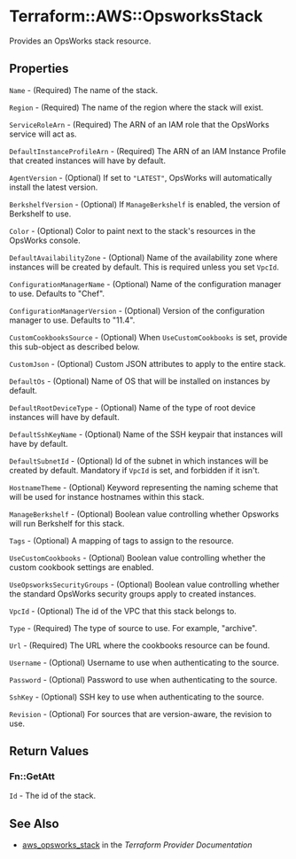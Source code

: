 # Terraform::AWS::OpsworksStack

Provides an OpsWorks stack resource.

## Properties

`Name` - (Required) The name of the stack.

`Region` - (Required) The name of the region where the stack will exist.

`ServiceRoleArn` - (Required) The ARN of an IAM role that the OpsWorks service will act as.

`DefaultInstanceProfileArn` - (Required) The ARN of an IAM Instance Profile that created instances will have by default.

`AgentVersion` - (Optional) If set to `"LATEST"`, OpsWorks will automatically install the latest version.

`BerkshelfVersion` - (Optional) If `ManageBerkshelf` is enabled, the version of Berkshelf to use.

`Color` - (Optional) Color to paint next to the stack's resources in the OpsWorks console.

`DefaultAvailabilityZone` - (Optional) Name of the availability zone where instances will be created by default. This is required unless you set `VpcId`.

`ConfigurationManagerName` - (Optional) Name of the configuration manager to use. Defaults to "Chef".

`ConfigurationManagerVersion` - (Optional) Version of the configuration manager to use. Defaults to "11.4".

`CustomCookbooksSource` - (Optional) When `UseCustomCookbooks` is set, provide this sub-object as described below.

`CustomJson` - (Optional) Custom JSON attributes to apply to the entire stack.

`DefaultOs` - (Optional) Name of OS that will be installed on instances by default.

`DefaultRootDeviceType` - (Optional) Name of the type of root device instances will have by default.

`DefaultSshKeyName` - (Optional) Name of the SSH keypair that instances will have by default.

`DefaultSubnetId` - (Optional) Id of the subnet in which instances will be created by default. Mandatory if `VpcId` is set, and forbidden if it isn't.

`HostnameTheme` - (Optional) Keyword representing the naming scheme that will be used for instance hostnames within this stack.

`ManageBerkshelf` - (Optional) Boolean value controlling whether Opsworks will run Berkshelf for this stack.

`Tags` - (Optional) A mapping of tags to assign to the resource.

`UseCustomCookbooks` - (Optional) Boolean value controlling whether the custom cookbook settings are enabled.

`UseOpsworksSecurityGroups` - (Optional) Boolean value controlling whether the standard OpsWorks security groups apply to created instances.

`VpcId` - (Optional) The id of the VPC that this stack belongs to.

`Type` - (Required) The type of source to use. For example, "archive".

`Url` - (Required) The URL where the cookbooks resource can be found.

`Username` - (Optional) Username to use when authenticating to the source.

`Password` - (Optional) Password to use when authenticating to the source.

`SshKey` - (Optional) SSH key to use when authenticating to the source.

`Revision` - (Optional) For sources that are version-aware, the revision to use.


## Return Values

### Fn::GetAtt

`Id` - The id of the stack.

## See Also

* [aws_opsworks_stack](https://www.terraform.io/docs/providers/aws/r/opsworks_stack.html) in the _Terraform Provider Documentation_
